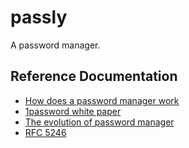 # passly
A password manager.

## Reference Documentation
* [How does a password manager work](https://blog.bytebytego.com/p/ep75-how-does-a-password-manager)
* [1password white paper](https://1passwordstatic.com/files/security/1password-white-paper.pdf)
* [The evolution of password manager](https://www.bluespace.tech/blog/evolution-of-password-manager/index.html)
* [RFC 5246](https://datatracker.ietf.org/doc/html/rfc5246#section-6.2.3.2)
